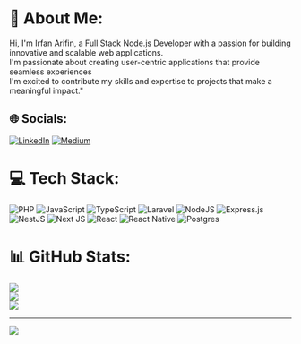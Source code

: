 # 💫 About Me:
Hi, I'm Irfan Arifin, a Full Stack Node.js Developer with a passion for building innovative and scalable web applications.<br>I'm passionate about creating user-centric applications that provide seamless experiences<br>I'm excited to contribute my skills and expertise to projects that make a meaningful impact."


## 🌐 Socials:
[![LinkedIn](https://img.shields.io/badge/LinkedIn-%230077B5.svg?logo=linkedin&logoColor=white)](https://linkedin.com/in/irfan-arifin-445b12b9) [![Medium](https://img.shields.io/badge/Medium-12100E?logo=medium&logoColor=white)](https://medium.com/@irfanarv) 

# 💻 Tech Stack:
![PHP](https://img.shields.io/badge/php-%23777BB4.svg?style=for-the-badge&logo=php&logoColor=white) ![JavaScript](https://img.shields.io/badge/javascript-%23323330.svg?style=for-the-badge&logo=javascript&logoColor=%23F7DF1E) ![TypeScript](https://img.shields.io/badge/typescript-%23007ACC.svg?style=for-the-badge&logo=typescript&logoColor=white) ![Laravel](https://img.shields.io/badge/laravel-%23FF2D20.svg?style=for-the-badge&logo=laravel&logoColor=white) ![NodeJS](https://img.shields.io/badge/node.js-6DA55F?style=for-the-badge&logo=node.js&logoColor=white) ![Express.js](https://img.shields.io/badge/express.js-%23404d59.svg?style=for-the-badge&logo=express&logoColor=%2361DAFB) ![NestJS](https://img.shields.io/badge/nestjs-%23E0234E.svg?style=for-the-badge&logo=nestjs&logoColor=white) ![Next JS](https://img.shields.io/badge/Next-black?style=for-the-badge&logo=next.js&logoColor=white) ![React](https://img.shields.io/badge/react-%2320232a.svg?style=for-the-badge&logo=react&logoColor=%2361DAFB) ![React Native](https://img.shields.io/badge/react_native-%2320232a.svg?style=for-the-badge&logo=react&logoColor=%2361DAFB) ![Postgres](https://img.shields.io/badge/postgres-%23316192.svg?style=for-the-badge&logo=postgresql&logoColor=white)
# 📊 GitHub Stats:
![](https://github-readme-stats.vercel.app/api?username=irfanarv&theme=default&hide_border=false&include_all_commits=true&count_private=true)<br/>
![](https://github-readme-streak-stats.herokuapp.com/?user=irfanarv&theme=default&hide_border=false)<br/>
![](https://github-readme-stats.vercel.app/api/top-langs/?username=irfanarv&theme=default&hide_border=false&include_all_commits=true&count_private=true&layout=compact)

---
[![](https://visitcount.itsvg.in/api?id=irfanarv&icon=0&color=0)](https://visitcount.itsvg.in)

<!-- Proudly created with GPRM ( https://gprm.itsvg.in ) -->
